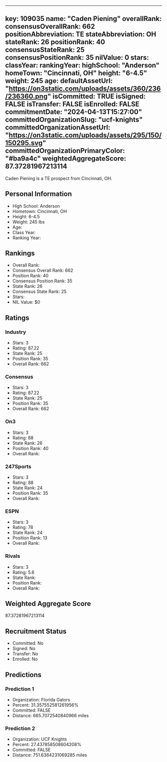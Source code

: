 ---
  key: 109035
  name: "Caden Piening"
  overallRank: 
  consensusOverallRank: 662
  positionAbbreviation: TE
  stateAbbreviation: OH
  stateRank: 26
  positionRank: 40
  consensusStateRank: 25
  consensusPositionRank: 35
  nilValue: 0
  stars: 
  classYear: 
  rankingYear: 
  highSchool: "Anderson"
  homeTown: "Cincinnati, OH"
  height: "6-4.5"
  weight: 245
  age: 
  defaultAssetUrl: "https://on3static.com/uploads/assets/360/236/236360.png"
  isCommitted: TRUE
  isSigned: FALSE
  isTransfer: FALSE
  isEnrolled: FALSE
  commitmentDate: "2024-04-13T15:27:00"
  committedOrganizationSlug: "ucf-knights"
  committedOrganizationAssetUrl: "https://on3static.com/uploads/assets/295/150/150295.svg"
  committedOrganizationPrimaryColor: "#ba9a4c"
  weightedAggregateScore: 87.37281967213114
  ---
  
  Caden Piening is a TE prospect from Cincinnati, OH.
  
  ## Personal Information
  - High School: Anderson
  - Hometown: Cincinnati, OH
  - Height: 6-4.5
  - Weight: 245 lbs
  - Age: 
  - Class Year: 
  - Ranking Year: 
  
  ## Rankings
  - Overall Rank: 
  - Consensus Overall Rank: 662
  - Position Rank: 40
  - Consensus Position Rank: 35
  - State Rank: 26
  - Consensus State Rank: 25
  - Stars: 
  - NIL Value: $0
  
  ## Ratings
  
  ### Industry
  - Stars: 3
  - Rating: 87.22
  - State Rank: 25
  - Position Rank: 35
  - Overall Rank: 662
  
  ### Consensus
  - Stars: 3
  - Rating: 87.22
  - State Rank: 25
  - Position Rank: 35
  - Overall Rank: 662
  
  ### On3
  - Stars: 3
  - Rating: 88
  - State Rank: 26
  - Position Rank: 40
  - Overall Rank: 
  
  ### 247Sports
  - Stars: 3
  - Rating: 88
  - State Rank: 24
  - Position Rank: 35
  - Overall Rank: 
  
  ### ESPN
  - Stars: 3
  - Rating: 78
  - State Rank: 24
  - Position Rank: 13
  - Overall Rank: 
  
  ### Rivals
  - Stars: 3
  - Rating: 5.6
  - State Rank: 
  - Position Rank: 
  - Overall Rank: 
  
  ## Weighted Aggregate Score
  87.37281967213114
  
  ## Recruitment Status
  - Committed: No
  - Signed: No
  - Transfer: No
  - Enrolled: No
  
  
  
  ## Predictions
  
  ### Prediction 1
  - Organization: Florida Gators
  - Percent: 31.357552581261956%
  - Committed: FALSE
  - Distance: 665.7072540840966 miles
  
  ### Prediction 2
  - Organization: UCF Knights
  - Percent: 27.437858508604208%
  - Committed: FALSE
  - Distance: 751.6364231069285 miles
  